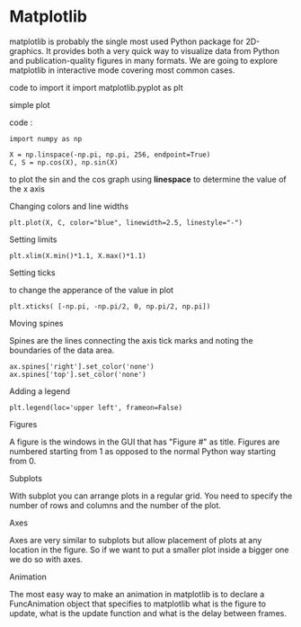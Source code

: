 # Matplotlib

matplotlib is probably the single most used Python package for 2D-graphics. It provides both a very quick way to visualize data from Python and publication-quality figures in many formats. We are going to explore matplotlib in interactive mode covering most common cases.

code to import it
import matplotlib.pyplot as plt

simple plot

code :

    import numpy as np

    X = np.linspace(-np.pi, np.pi, 256, endpoint=True)
    C, S = np.cos(X), np.sin(X)

to plot the sin and the cos graph using **linespace** to determine the value of the x axis

Changing colors and line widths

    plt.plot(X, C, color="blue", linewidth=2.5, linestyle="-")

Setting limits

    plt.xlim(X.min()*1.1, X.max()*1.1)

Setting ticks

to change the apperance of the value in plot

    plt.xticks( [-np.pi, -np.pi/2, 0, np.pi/2, np.pi])
Moving spines

Spines are the lines connecting the axis tick marks and noting the boundaries of the data area.

    ax.spines['right'].set_color('none')
    ax.spines['top'].set_color('none')
Adding a legend

    plt.legend(loc='upper left', frameon=False)

Figures

A figure is the windows in the GUI that has "Figure #" as title. Figures are numbered starting from 1 as opposed to the normal Python way starting from 0. 

Subplots

With subplot you can arrange plots in a regular grid. You need to specify the number of rows and columns and the number of the plot. 

Axes

Axes are very similar to subplots but allow placement of plots at any location in the figure. So if we want to put a smaller plot inside a bigger one we do so with axes.

Animation

The most easy way to make an animation in matplotlib is to declare a FuncAnimation object that specifies to matplotlib what is the figure to update, what is the update function and what is the delay between frames.
